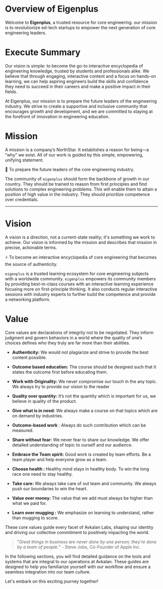 # Overview of Eigenplus

Welcome to **Eigenplus**, a trusted resource for core engineering. our mission is to revolutionize ed-tech startups to empower the next generation of core engineering leaders.

# Execute Summary

Our vision is simple: to become the go-to interactive encyclopedia of engineering knowledge, trusted by students and professionals alike. We believe that through engaging, interactive content and a focus on hands-on learning, we can help aspiring engineers build the skills and confidence they need to succeed in their careers and make a positive impact in their fields.

At Eigenplus, our mission is to prepare the future leaders of the engineering industry. We strive to create a supportive and inclusive community that encourages growth and development, and we are committed to staying at the forefront of innovation in engineering education.

# Mission

A mission is a company’s NorthStar. It establishes a reason for being—a “why” we exist. All of our work is guided by this simple, empowering, unifying statement.

<aside> 🌟 To prepare the future leaders of the core engineering industry.

</aside>

The community of `eigenplus` should form the backbone of growth in our country. They should be trained to reason from first principles and find solutions to complex engineering problems. This will enable them to attain a position of high value in the industry. They should prioritize competence over credentials.

---

# Vision

A vision is a direction, not a current-state reality; it's something we work to achieve. Our vision is informed by the mission and describes that mission in precise, actionable terms.

<aside> ⚡ To become an interactive encyclopedia of core engineering that becomes the source of authenticity.

</aside>

`eigenplus` is a trusted learning ecosystem for core engineering subjects with a worldwide community. `eigenplus` empowers its community members by providing best-in-class courses with an interactive learning experience focusing more on first-principle thinking. It also conducts regular interactive sessions with industry experts to further build the competence and provide a networking platform.

# Value

Core values are declarations of integrity not to be negotiated. They inform judgment and govern behaviors in a world where the quality of one’s choices defines who they truly are far more than their abilities.

- **Authenticity:** We would not plagiarize and strive to provide the best content possible.
    
- **Outcome based education:** The course should be designed such that it states the outcome first before educating them.
    
- **Work with Originality:** We never compromise our touch in the any topic. We always try to provide our vision to the reader
    
- **Quality over quantity:** It’s not the quantity which is important for us, we believe in quality of the product.
    
- **Give what is in need:** We always make a course on that topics which are on demand by industries.
    
- **Outcome-based work** : Always do such contribution which can be measured.
    
- **Share without fear:** We never fear to share our knowledge. We offer detailed understanding of topic to ourself and our audience.
    
- **Embrace the Team spirit:** Good work is created by team efforts. Be a team player and help everyone grow as a team.
    
- **Choose health :** Healthy mind stays in healthy body. To win the long race one need to stay healthy.
    
- **Take care:** We always take care of out team and community. We always push our boundaries to win the heart.
    
- **Value over money:** The value that we add must always be higher than what we paid for.
    
- **Learn over mugging :** We emphasize on learning to understand, rather than mugging to score.

These core values guide every facet of Avkalan Labs, shaping our identity and driving our collective commitment to positively impacting the world.

> "_Great things in business are never done by one person; they're done by a team of people._" - Steve Jobs, Co-Founder of Apple Inc.

In the following sections, you will find detailed guidance on the tools and systems that are integral to our operations at Avkalan. These guides are designed to help you familiarize yourself with our workflow and ensure a seamless integration into our team culture.

Let's embark on this exciting journey together!